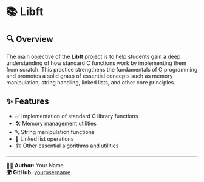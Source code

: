 # 📚 Libft

## 🔍 Overview
The main objective of the **Libft** project is to help students gain a deep understanding of how standard C functions work by implementing them from scratch. This practice strengthens the fundamentals of C programming and promotes a solid grasp of essential concepts such as memory manipulation, string handling, linked lists, and other core principles.

## ✨ Features
- ✅ Implementation of standard C library functions
- 🛠️ Memory management utilities
- 🔤 String manipulation functions
- 🔗 Linked list operations
- 🏗️ Other essential algorithms and utilities

---

**👨‍💻 Author:** Your Name  
**🌍 GitHub:** [yourusername](https://github.com/yourusername)
